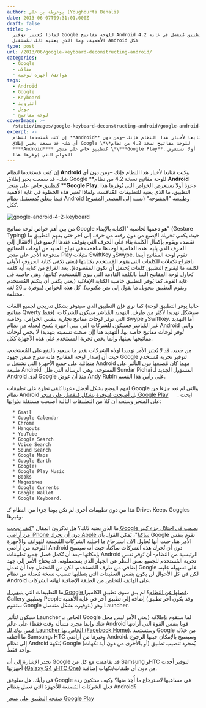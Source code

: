 ```yaml
---
author: يوغرطة بن علي (Youghourta Benali)
date: 2013-06-07T09:31:01.000Z
draft: false
title: >-
  لماذا يُعتبر توفير Google للوحة مفاتيح Android 4.2 كتطبيق مُنفصل في غاية
  الأهمية، وما الذي يعنيه ذلك لمُستقبل Android ككل
type: post
url: /2013/06/google-keyboard-deconstructing-android/
categories:
  - Google
  - مقالات
  - هواتف/ أجهزة لوحية
tags:
  - Android
  - Google
  - Keyboard
  - أندرويد
  - جوجل
  - لوحة مفاتيح
coverImage: >-
  /static/images/google-keyboard-deconstructing-android/google-android-4-2-keyboard.png
excerpt: >-
  إن كنت مُستخدما لنظام **Android** وكنت مُتابعا لأخبار هذا النظام فإنك –ومن دون
  أي شك- قد سمعت بخبر إطلاق Google \*\*للوحة مفاتيح نسخة 4.2 من نظام
  ****Android**** كتطبيق خاص على متجر \*\***Google Play**. دعونا أولا نستعرض
  الخواص التي يُوفرها هذا
---
```

إن كنت مُستخدما لنظام **Android** وكنت مُتابعا لأخبار هذا النظام فإنك –ومن دون أي شك- قد سمعت بخبر إطلاق Google \*\*للوحة مفاتيح نسخة 4.2 من نظام ****Android**** كتطبيق خاص على متجر \*\***Google Play**. دعونا أولا نستعرض الخواص التي يُوفرها هذا التطبيق، ما الذي يعنيه للتطبيقات المُنافسة، ولماذا تُعتبر هذه الخطوة في غاية الأهمية فيما يتعلق بُمستقبل نظام Android وطبيعته "المفتوحة" (نسبة إلى المصدر المفتوح) ككل.

![google-android-4-2-keyboard](/static/images/google-keyboard-deconstructing-android/google-android-4-2-keyboard.png)

من بين أهم خواص لوحة مفاتيح Google هو دعمها لخاصية "الكتابة بالإيماء" (Gesture Typing) حيث يكفي تحريك الإصبع من دون رفعه من حرف إلى آخر حتى يفهم التطبيق ما تقصده ويقوم بإكمال الكلمة بناء على الحرف التي يتوقف عندها الإصبع قبل الانتقال إلى الحرف الذي يليه. هذه الخاصية لوحدها ساهمت في نجاح العديد من لوحات المفاتيح مدفوعة الأجر على متجر Play مثيلات SwiftKey وSwype. تقوم لوحة المفاتيح أيضا باقتراح تكملات للكلمات التي يقوم المُستخدم بكتابتها (يعني تكفي كتابة الحروف الأولى لكلمة ما ليقترح التطبيق كلمات يُحتمل أن تكون المقصودة). بعد الفراغ من كتابة أية كلمة تُحاول لوحة المفاتيح التنبأ بالكلمة القادمة التي ينوي المُستخدم كتابتها، وهي خاصية في غاية القوة. كما يُوفر التطبيق خاصية الكتابة الإملائية (يعني يكفي أن يتكلم المُستخدم ويقوم التطبيق بتحويل ما يقول إلى نص مكتوب). كل هذه الخواص مُتوفرة بـ 26 لغة مختلفة.

كما نرى فإن التطبيق الذي سيتوفر بشكل تدريجي لجميع اللغات (حاليا يوفر التطبيق لوحة مفاتيح Qwerty فقط)  سيشكل تهديدا لأكثر من طرف. التهديد المُباشر سيكون للشركات التي توفر لوحات مفاتيح تجارية بنفس الخواص، وخاصة Swype وSwiftkey. أما التهديد غير المُباشر فسيكون للشركات التي تبني أجهزة بنُسخ مُعدلة من نظام Android والتي تُوفر لوحات مفاتيح خاصة بها. التهديد هنا (إن صحت تسميته بتهديد) لا يخص لوحات مفاتيحها بعينها، وإنما يخص تجربة المستخدم على هذه الأجهزة ككل.

من جديد، قد لا يُعتبر الأمر تهديدا لهذه الشركات بقدر ما سيعود بالنفع على المُستخدم، حيث أن إصدار لوحة المفاتيح هاته تندرج ضمن جهود Google لتوفير تجربة مُستخدم متماثلة على جميع الأجهزة التي تشتغل بـ Android مهما كان مُصنعها دون التأثير على طبيعة Android  المفتوحة، وهي الرسالة التي ظل Sundar Pichai المسؤول الجديد لـ Android لدى Google منذ أن عوض Andy Rubin على رأس هذا القسم.

لفهم الوضع بشكل أفضل دعونا نُلقي نظرة على تطبيقات Google والتي لم تعد جزءا من نظام Android [بل أصبحت مُتوفرة بشكل مُنفصل على متجر Google Play](http://blogs.computerworld.com/android/22295/google-deconstructing-android)      . ابحث على المتجر وستجد أن كلا من التطبيقات التالية أصبحت مستقلة بذواتها:

~~~
  * Gmail
  * Google Calendar
  * Chrome
  * Hangouts
  * YouTube
  * Google Search
  * Voice Search
  * Sound Search
  * Google Maps
  * Google Earth
  * Google+
  * Google Play Music
  * Books
  * Magazines
  * Google Currents
  * Google Wallet
  * Google Keyboard.
~~~

هذا من دون تطبيقات أخرى لم تكن يوما جزءا من النظام كـ Drive، Keep، Goggles وغيرها.

ما الذي يعنيه ذلك؟ هل تذكرون المقال "[كيف نجحت Google بصمت في احتلال جزء كبير من أراضي iPhone دون أن تحرك Apple ساكنا](https://www.it-scoop.com/2013/05/iphone-google-phone/)"، يُمكن القول بأن Google تقوم بنفس الأمر هنا، حيث أنها تُحاول الآن استرجاع ما احتلته الشركات المُصنعة للهواتف والأجهزة اللوحية من أراضي Android دون أن تُحرك هذه الشركات ساكنا، حيث أنه سيصبح بإمكانها –بعد أن تُكمل فصل جميع تطبيقات Android الرئيسية من النظام- أن تُوفر نفس تجربة المُستخدم للجميع بغض النظر عن الجهاز الذي يستعملونه. قد يحتاج الأمر إلى جهد إضافي من طرف المُستخدم، لكن من المُحتمل جدا أن تعمل Google على تسهيله عليه، لكن في كل الأحوال لن يكون بنفس التعقيدات التي يتطلبها تنصيب نسخة مُعدلة من نظام Android على الهاتف للتخلص من الطبقة الإضافية لهاته الشركات.

ما التطبيقات التي [ينبغي لـ Google فصلها عن النظام](http://blogs.computerworld.com/android/22295/google-deconstructing-android)؟ لم يبق سوى تطبيق الكاميرا، Gallery وتطبيق People إضافة إلى تطبيق آخر في غاية الأهمية (وقد يكون آخر تطبيق ستقوم Google بتوفيره بشكل منفصل) وهو Launcher.

سيكون لتأثير Launcher الخاص بـ Google لما ستقوم بإطلاقه (يعني الأمر ليس محل شك وإنما مجرد مسألة وقت فقط) على عالم Android قويا بنفس القوة التي أرادتها [فيس بوك للـ Launcher الخاص بها (Facebook Home)](https://www.it-scoop.com/2013/04/facebook-home-android/)، وستستعيد Google من خلاله ما احتلته Samsung، HTC وغيرها من أراضي Android، وسيصبح بالإمكان حينها الرجوع إلى نظام Android بُنكهة Google (أو بالأحرى من دون أية نكهات) بُمجرد تنصيب تطبيق واحد فقط.

تجدر الإشارة إلى أن Google قد تفاهمت مع كل من Samsung وHTC لتوفير أحدث أجهزتها ([Galaxy S4](http://mashable.com/2013/05/15/unlocked-samsung-galaxy-s-4/) و[HTC One](http://mashable.com/2013/05/30/htc-one-nexus/)) من دون أي طبقات/نكهات إضافية.

في رأيك، هل ستُوفق Google في مساعيها لاسترجاع ما أُخِذ منها؟ وكيف ستكون ردة فعل الشركات المُصنعة للأجهزة التي تعمل بنظام Android؟

[صفحة التطبيق على متجر Google Play](https://play.google.com/store/apps/details?id=com.google.android.inputmethod.latin)
